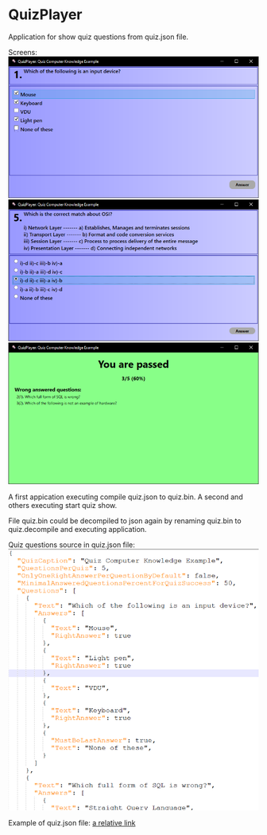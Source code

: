 # QuizPlayer
Application for show quiz questions from quiz.json file.

Screens:
![This is an image](/assets/checkedquestion.png)
![This is an image](/assets/radioquestion.png)
![This is an image](/assets/quizresults.png)

A first appication executing compile quiz.json to quiz.bin.
A second and others executing start quiz show.

File quiz.bin could be decompiled to json again by renaming quiz.bin to quiz.decompile and executing application.

Quiz questions source in quiz.json file:
![This is an image](/assets/quizjson.png)

Example of quiz.json file:
[a relative link](QuizPlayer/quiz.json)

